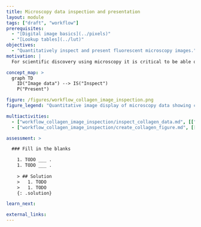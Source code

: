 ```yaml
---
title: Microscopy data inspection and presentation 
layout: module
tags: ["draft", "workflow"]
prerequisites:
  - "[Digital image basics](../pixels)"
  - "[Lookup tables](../lut)"
objectives:
  - "Quantitatively inspect and present fluorescent microscopy images."
motivation: |
  For scientific discovery using microscopy it is critical to be able quantitatively inspect and present bioimaging data. This is important at many stages, ranging from looking at the data yourself, presenting the data to lab members and finally creating a figure for a publication.  

concept_map: >
  graph TD
    ID("Image data") --> IS("Inspect")
    P("Present")

figure: /figures/workflow_collagen_image_inspection.png
figure_legend: "Quantitative image display of microscopy data showing collagen secretion of tissue culture cells. Left: 0 hours secretion; right: 96 hours secretion."

multiactivities:
  - ["workflow_collagen_image_inspection/inspect_collagen_data.md", [["ImageJ Macro", "workflow_collagen_image_inspection/inspect_collagen_data.ijm"]]]
  - ["workflow_collagen_image_inspection/create_collagen_figure.md", [["Powerpoint", "workflow_collagen_image_inspection/create_collagen_figure_powerpoint.md"]]]

assessment: >

  ### Fill in the blanks

    1. TODO ___ .
    1. TODO ___ .
    
    > ## Solution
    >   1. TODO
    >   1. TODO
    {: .solution}

learn_next:

external_links:
---
```


